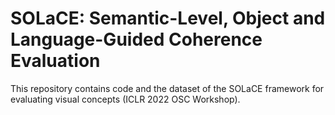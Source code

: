# SOLaCE: Semantic-Level, Object and Language-Guided Coherence Evaluation
This repository contains code and the dataset of the SOLaCE framework for evaluating visual concepts (ICLR 2022 OSC Workshop).
